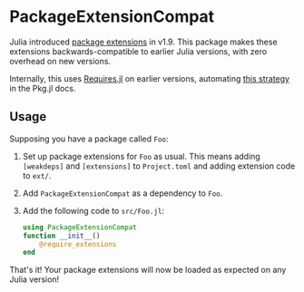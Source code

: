 # PackageExtensionCompat

Julia introduced
[package extensions](https://pkgdocs.julialang.org/v1.9/creating-packages/#Conditional-loading-of-code-in-packages-(Extensions))
in v1.9. This package makes these extensions backwards-compatible to earlier Julia versions,
with zero overhead on new versions.

Internally, this uses
[Requires.jl](https://github.com/JuliaPackaging/Requires.jl)
on earlier versions, automating
[this strategy](https://pkgdocs.julialang.org/v1.9/creating-packages/#Requires.jl)
in the Pkg.jl docs.

## Usage

Supposing you have a package called `Foo`:

1. Set up package extensions for `Foo` as usual. This means adding `[weakdeps]` and
   `[extensions]` to `Project.toml` and adding extension code to `ext/`.

2. Add `PackageExtensionCompat` as a dependency to `Foo`.

3. Add the following code to `src/Foo.jl`:
   ```julia
   using PackageExtensionCompat
   function __init__()
       @require_extensions
   end
   ```

That's it! Your package extensions will now be loaded as expected on any Julia version!
